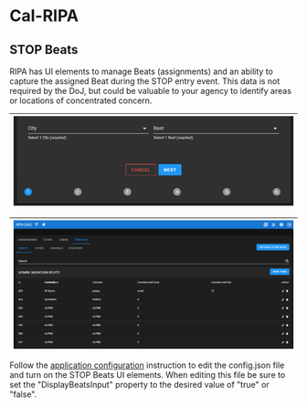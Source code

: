 # Cal-RIPA

## STOP Beats

RIPA has UI elements to manage Beats (assignments) and an ability to capture the assigned Beat during the STOP entry event. This data is not required by the DoJ, but could be valuable to your agency to identify areas or locations of concentrated concern.

| ![RIPA Beats Data Entry](./assets/RIPA-STOP-Beats-01.png) |
|-

| ![RIPA Beats Domain Maintenance](./assets/RIPA-STOP-Beats-02.png) |
|-

Follow the [application configuration](./APP-CONFIG.md) instruction to edit the config.json file and turn on the STOP Beats UI elements. When editing this file be sure to set the "DisplayBeatsInput" property to the desired value of "true" or "false".
